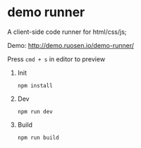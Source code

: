 demo runner
=======================
A client-side code runner for html/css/js;

Demo: http://demo.ruosen.io/demo-runner/

Press `cmd + s` in editor to preview


1. Init

    ```
    npm install
    ```
    
2. Dev

    ```
    npm run dev
    ```

3. Build

    ```
    npm run build
    ```